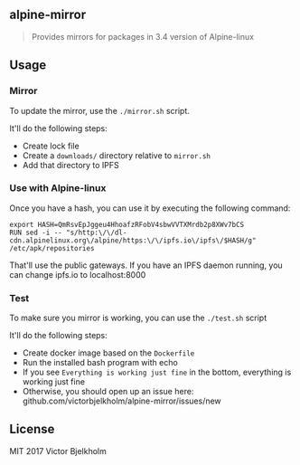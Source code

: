 ## alpine-mirror

> Provides mirrors for packages in 3.4 version of Alpine-linux

## Usage

### Mirror

To update the mirror, use the `./mirror.sh` script.

It'll do the following steps:

* Create lock file
* Create a `downloads/` directory relative to `mirror.sh`
* Add that directory to IPFS

### Use with Alpine-linux

Once you have a hash, you can use it by executing the following command:

```
export HASH=QmRsvEpJggeu4HhoafzRFobV4sbwVVTXMrdb2p8XWv7bCS
RUN sed -i -- "s/http:\/\/dl-cdn.alpinelinux.org\/alpine/https:\/\/ipfs.io\/ipfs\/$HASH/g" /etc/apk/repositories
```

That'll use the public gateways. If you have an IPFS daemon running, you can change ipfs.io to localhost:8000

### Test

To make sure you mirror is working, you can use the `./test.sh` script

It'll do the following steps:

* Create docker image based on the `Dockerfile`
* Run the installed bash program with echo
* If you see `Everything is working just fine` in the bottom, everything is working just fine
* Otherwise, you should open up an issue here: github.com/victorbjelkholm/alpine-mirror/issues/new

## License

MIT 2017 Victor Bjelkholm
